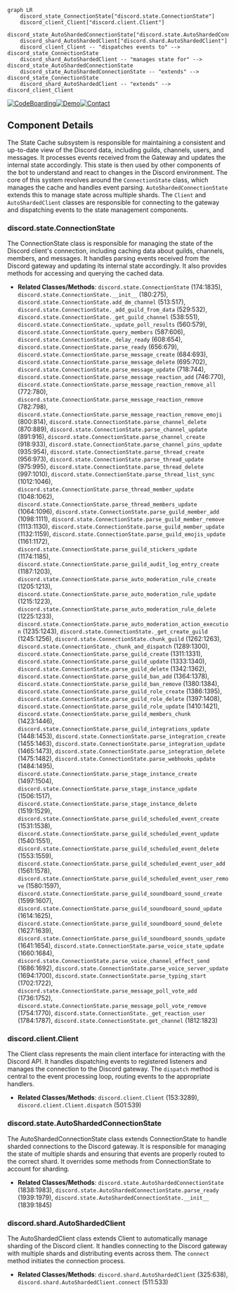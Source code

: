 ```mermaid
graph LR
    discord_state_ConnectionState["discord.state.ConnectionState"]
    discord_client_Client["discord.client.Client"]
    discord_state_AutoShardedConnectionState["discord.state.AutoShardedConnectionState"]
    discord_shard_AutoShardedClient["discord.shard.AutoShardedClient"]
    discord_client_Client -- "dispatches events to" --> discord_state_ConnectionState
    discord_shard_AutoShardedClient -- "manages state for" --> discord_state_AutoShardedConnectionState
    discord_state_AutoShardedConnectionState -- "extends" --> discord_state_ConnectionState
    discord_shard_AutoShardedClient -- "extends" --> discord_client_Client
```
[![CodeBoarding](https://img.shields.io/badge/Generated%20by-CodeBoarding-9cf?style=flat-square)](https://github.com/CodeBoarding/GeneratedOnBoardings)[![Demo](https://img.shields.io/badge/Try%20our-Demo-blue?style=flat-square)](https://www.codeboarding.org/demo)[![Contact](https://img.shields.io/badge/Contact%20us%20-%20codeboarding@gmail.com-lightgrey?style=flat-square)](mailto:codeboarding@gmail.com)

## Component Details

The State Cache subsystem is responsible for maintaining a consistent and up-to-date view of the Discord data, including guilds, channels, users, and messages. It processes events received from the Gateway and updates the internal state accordingly. This state is then used by other components of the bot to understand and react to changes in the Discord environment. The core of this system revolves around the `ConnectionState` class, which manages the cache and handles event parsing. `AutoShardedConnectionState` extends this to manage state across multiple shards. The `Client` and `AutoShardedClient` classes are responsible for connecting to the gateway and dispatching events to the state management components.

### discord.state.ConnectionState
The ConnectionState class is responsible for managing the state of the Discord client's connection, including caching data about guilds, channels, members, and messages. It handles parsing events received from the Discord gateway and updating its internal state accordingly. It also provides methods for accessing and querying the cached data.
- **Related Classes/Methods**: `discord.state.ConnectionState` (174:1835), `discord.state.ConnectionState.__init__` (180:275), `discord.state.ConnectionState.add_dm_channel` (513:517), `discord.state.ConnectionState._add_guild_from_data` (529:532), `discord.state.ConnectionState._get_guild_channel` (538:551), `discord.state.ConnectionState._update_poll_results` (560:579), `discord.state.ConnectionState.query_members` (587:606), `discord.state.ConnectionState._delay_ready` (608:654), `discord.state.ConnectionState.parse_ready` (656:679), `discord.state.ConnectionState.parse_message_create` (684:693), `discord.state.ConnectionState.parse_message_delete` (695:702), `discord.state.ConnectionState.parse_message_update` (718:744), `discord.state.ConnectionState.parse_message_reaction_add` (746:770), `discord.state.ConnectionState.parse_message_reaction_remove_all` (772:780), `discord.state.ConnectionState.parse_message_reaction_remove` (782:798), `discord.state.ConnectionState.parse_message_reaction_remove_emoji` (800:814), `discord.state.ConnectionState.parse_channel_delete` (870:889), `discord.state.ConnectionState.parse_channel_update` (891:916), `discord.state.ConnectionState.parse_channel_create` (918:933), `discord.state.ConnectionState.parse_channel_pins_update` (935:954), `discord.state.ConnectionState.parse_thread_create` (956:973), `discord.state.ConnectionState.parse_thread_update` (975:995), `discord.state.ConnectionState.parse_thread_delete` (997:1010), `discord.state.ConnectionState.parse_thread_list_sync` (1012:1046), `discord.state.ConnectionState.parse_thread_member_update` (1048:1062), `discord.state.ConnectionState.parse_thread_members_update` (1064:1096), `discord.state.ConnectionState.parse_guild_member_add` (1098:1111), `discord.state.ConnectionState.parse_guild_member_remove` (1113:1130), `discord.state.ConnectionState.parse_guild_member_update` (1132:1159), `discord.state.ConnectionState.parse_guild_emojis_update` (1161:1172), `discord.state.ConnectionState.parse_guild_stickers_update` (1174:1185), `discord.state.ConnectionState.parse_guild_audit_log_entry_create` (1187:1203), `discord.state.ConnectionState.parse_auto_moderation_rule_create` (1205:1213), `discord.state.ConnectionState.parse_auto_moderation_rule_update` (1215:1223), `discord.state.ConnectionState.parse_auto_moderation_rule_delete` (1225:1233), `discord.state.ConnectionState.parse_auto_moderation_action_execution` (1235:1243), `discord.state.ConnectionState._get_create_guild` (1245:1256), `discord.state.ConnectionState.chunk_guild` (1262:1263), `discord.state.ConnectionState._chunk_and_dispatch` (1289:1300), `discord.state.ConnectionState.parse_guild_create` (1311:1331), `discord.state.ConnectionState.parse_guild_update` (1333:1340), `discord.state.ConnectionState.parse_guild_delete` (1342:1362), `discord.state.ConnectionState.parse_guild_ban_add` (1364:1378), `discord.state.ConnectionState.parse_guild_ban_remove` (1380:1384), `discord.state.ConnectionState.parse_guild_role_create` (1386:1395), `discord.state.ConnectionState.parse_guild_role_delete` (1397:1408), `discord.state.ConnectionState.parse_guild_role_update` (1410:1421), `discord.state.ConnectionState.parse_guild_members_chunk` (1423:1446), `discord.state.ConnectionState.parse_guild_integrations_update` (1448:1453), `discord.state.ConnectionState.parse_integration_create` (1455:1463), `discord.state.ConnectionState.parse_integration_update` (1465:1473), `discord.state.ConnectionState.parse_integration_delete` (1475:1482), `discord.state.ConnectionState.parse_webhooks_update` (1484:1495), `discord.state.ConnectionState.parse_stage_instance_create` (1497:1504), `discord.state.ConnectionState.parse_stage_instance_update` (1506:1517), `discord.state.ConnectionState.parse_stage_instance_delete` (1519:1529), `discord.state.ConnectionState.parse_guild_scheduled_event_create` (1531:1538), `discord.state.ConnectionState.parse_guild_scheduled_event_update` (1540:1551), `discord.state.ConnectionState.parse_guild_scheduled_event_delete` (1553:1559), `discord.state.ConnectionState.parse_guild_scheduled_event_user_add` (1561:1578), `discord.state.ConnectionState.parse_guild_scheduled_event_user_remove` (1580:1597), `discord.state.ConnectionState.parse_guild_soundboard_sound_create` (1599:1607), `discord.state.ConnectionState.parse_guild_soundboard_sound_update` (1614:1625), `discord.state.ConnectionState.parse_guild_soundboard_sound_delete` (1627:1639), `discord.state.ConnectionState.parse_guild_soundboard_sounds_update` (1641:1654), `discord.state.ConnectionState.parse_voice_state_update` (1660:1684), `discord.state.ConnectionState.parse_voice_channel_effect_send` (1686:1692), `discord.state.ConnectionState.parse_voice_server_update` (1694:1700), `discord.state.ConnectionState.parse_typing_start` (1702:1722), `discord.state.ConnectionState.parse_message_poll_vote_add` (1736:1752), `discord.state.ConnectionState.parse_message_poll_vote_remove` (1754:1770), `discord.state.ConnectionState._get_reaction_user` (1784:1787), `discord.state.ConnectionState.get_channel` (1812:1823)

### discord.client.Client
The Client class represents the main client interface for interacting with the Discord API. It handles dispatching events to registered listeners and manages the connection to the Discord gateway. The `dispatch` method is central to the event processing loop, routing events to the appropriate handlers.
- **Related Classes/Methods**: `discord.client.Client` (153:3289), `discord.client.Client.dispatch` (501:539)

### discord.state.AutoShardedConnectionState
The AutoShardedConnectionState class extends ConnectionState to handle sharded connections to the Discord gateway. It is responsible for managing the state of multiple shards and ensuring that events are properly routed to the correct shard. It overrides some methods from ConnectionState to account for sharding.
- **Related Classes/Methods**: `discord.state.AutoShardedConnectionState` (1838:1983), `discord.state.AutoShardedConnectionState.parse_ready` (1939:1979), `discord.state.AutoShardedConnectionState.__init__` (1839:1845)

### discord.shard.AutoShardedClient
The AutoShardedClient class extends Client to automatically manage sharding of the Discord client. It handles connecting to the Discord gateway with multiple shards and distributing events across them. The `connect` method initiates the connection process.
- **Related Classes/Methods**: `discord.shard.AutoShardedClient` (325:638), `discord.shard.AutoShardedClient.connect` (511:533)